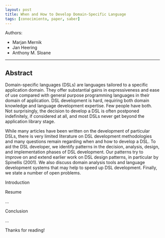```yaml
---
layout: post
title: When and How to Develop Domain-Specific Language
tags: [conocimiento, paper, saber]
---
```


<!--Resumen-->

Authors:

- Marjan Mernik
- Jan Heering
- Anthony M. Sloane


---
<!--more-->

## Abstract

Domain-specific languages (DSLs) are languages tailored to a specific application domain. They offer substantial gains in expressiveness and ease of use compared with general purpose programming languages in their domain of application. DSL development is hard, requiring both domain knowledge and language development expertise. Few people have both. Not surprisingly, the decision to develop a DSL is often postponed indefinitely, if considered at all, and most DSLs never get beyond the application library stage.

While many articles have been written on the development of particular DSLs, there is very limited literature on DSL development methodologies and many questions remain regarding when and how to develop a DSL. To aid the DSL developer, we identify patterns in the decision, analysis, design, and implementation phases of DSL development. Our patterns try to improve on and extend earlier work on DSL design patterns, in particular by Spinellis (2001). We also discuss domain analysis tools and language development systems that may help to speed up DSL development. Finally, we state a number of open problems.

Introduction


Resume

...

Conclusion

...
  
Thanks for reading!